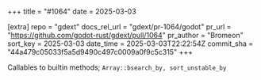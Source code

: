 +++
title = "#1064"
date = 2025-03-03

[extra]
repo = "gdext"
docs_rel_url = "gdext/pr-1064/godot"
pr_url = "https://github.com/godot-rust/gdext/pull/1064"
pr_author = "Bromeon"
sort_key = 2025-03-03
date_time = 2025-03-03T22:22:54Z
commit_sha = "44a479c05033f5a5d9490c497c0009a0f9c5c315"
+++

Callables to builtin methods; `Array::bsearch_by, sort_unstable_by`
